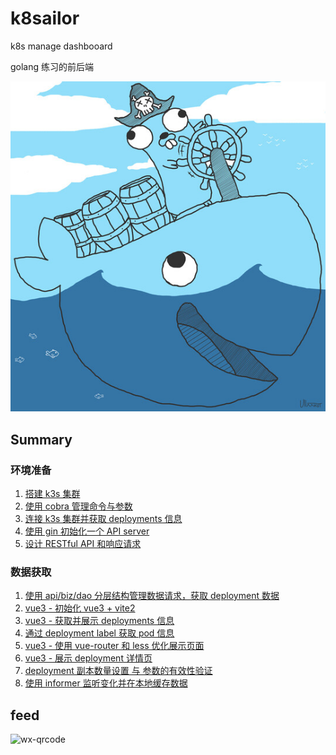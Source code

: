 # k8sailor

k8s manage dashbooard

golang 练习的前后端

![](/docs/assets/img/gopher-pirate-medium.jpg)

## Summary

### 环境准备

1. [搭建 k3s 集群](/docs/01-install-k3s-cluster.md)
2. [使用 cobra 管理命令与参数](/docs/02-design-cobra-command.md)
3. [连接 k3s 集群并获取 deployments 信息](/docs/03-connect-cluster.md)
4. [使用 gin 初始化一个 API server](/docs/04-init-httpserver.md)
5. [设计 RESTful API 和响应请求](/docs/05-design-restful-api-and-response-data.md)

### 数据获取

1. [使用 api/biz/dao 分层结构管理数据请求，获取 deployment 数据](/docs/06-get-all-deployments.md)
2. [vue3 - 初始化 vue3 + vite2](/docs/07-initial-vue3-vite2.md)
3. [vue3 - 获取并展示 deployments 信息](/docs/08-fetch-and-display-deployments.md)
4. [通过 deployment label 获取 pod 信息](/docs/09-get-pods-by-deployment-label.md)
5. [vue3 - 使用 vue-router 和 less 优化展示页面](/docs/10-vue-router-and-less.md)
6. [vue3 - 展示 deployment 详情页](/docs/11-display-deployment-detail.md)
7. [deployment 副本数量设置 与 参数的有效性验证](/docs/12-deployment-scale-and-params-validate.md)
8. [使用 informer 监听变化并在本地缓存数据](./docs/13-list-watch-mode-and-informer.md)

## feed

![wx-qrcode](https://tangx.in/assets/images/wx-qrcode.png)

